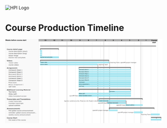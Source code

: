 ![HPI Logo](../img/HPI_Logo.png)

# Course Production Timeline

![Gantt Chart](../../img/Gantt_Chart.png) 
  
